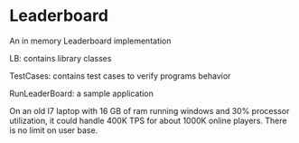 # Leaderboard
An in memory Leaderboard implementation

LB: contains library classes

TestCases: contains test cases to verify programs behavior

RunLeaderBoard: a sample application 

On an old I7 laptop with 16 GB of ram running windows and 30% processor utilization, it could handle 400K TPS for about 1000K online players. There is no limit on user base.



